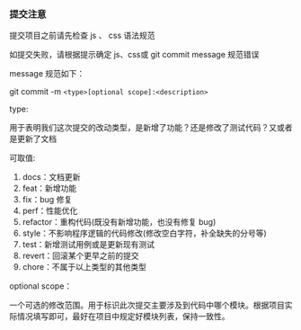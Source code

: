 ### 提交注意

 提交项目之前请先检查 js 、 css 语法规范

 如提交失败，请根据提示确定 js、css或 git commit message 规范错误

 message 规范如下：

 git commit -m `<type>[optional scope]:<description>`

type:

  用于表明我们这次提交的改动类型，是新增了功能？还是修改了测试代码？又或者是更新了文档

  可取值:

 1. docs：文档更新
 2. feat：新增功能
 3. fix：bug 修复
 4. perf：性能优化
 5. refactor：重构代码(既没有新增功能，也没有修复 bug)
 6. style：不影响程序逻辑的代码修改(修改空白字符，补全缺失的分号等)
 7. test：新增测试用例或是更新现有测试
 8. revert：回滚某个更早之前的提交
 9. chore：不属于以上类型的其他类型

optional scope：

  一个可选的修改范围。用于标识此次提交主要涉及到代码中哪个模块。根据项目实际情况填写即可，最好在项目中规定好模块列表，保持一致性。

